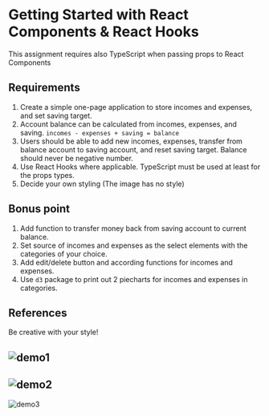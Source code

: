 # Getting Started with React Components & React Hooks

This assignment requires also TypeScript when passing props to React Components

## Requirements

1. Create a simple one-page application to store incomes and expenses, and set
saving target.
2. Account balance can be calculated from incomes, expenses, and saving.
`incomes - expenses + saving = balance`
3. Users should be able to add new incomes, expenses, transfer from balance account to saving account, and reset saving target. Balance should never be negative number.
4. Use React Hooks where applicable. TypeScript must be used at least for the props types.
5. Decide your own styling (The image has no style)

## Bonus point

1. Add function to transfer money back from saving account to current balance.
2. Set source of incomes and expenses as the select elements with the categories of your choice.
3. Add edit/delete button and according functions for incomes and expenses.
4. Use `d3` package to print out 2 piecharts for incomes and expenses in categories.

## References

Be creative with your style!

![demo1](/Screenshot%202022-10-10%20at%2017.26.52.png)
---

![demo2](/Screenshot%202022-10-10%20at%2017.28.16.png)
---

![demo3](/Screenshot%202022-10-10%20at%2017.44.06.png)
